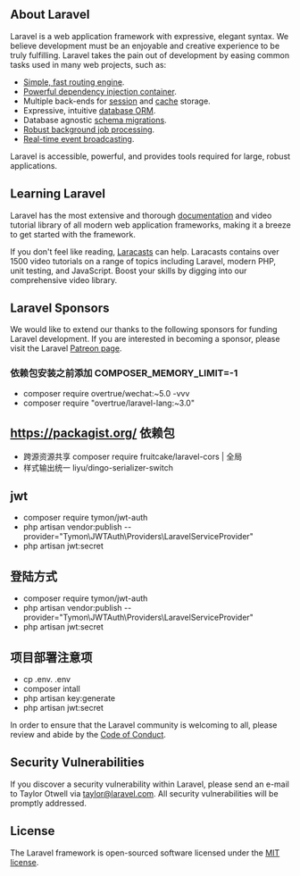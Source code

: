 ## About Laravel

Laravel is a web application framework with expressive, elegant syntax. We believe development must be an enjoyable and creative experience to be truly fulfilling. Laravel takes the pain out of development by easing common tasks used in many web projects, such as:

- [Simple, fast routing engine](https://laravel.com/docs/routing).
- [Powerful dependency injection container](https://laravel.com/docs/container).
- Multiple back-ends for [session](https://laravel.com/docs/session) and [cache](https://laravel.com/docs/cache) storage.
- Expressive, intuitive [database ORM](https://laravel.com/docs/eloquent).
- Database agnostic [schema migrations](https://laravel.com/docs/migrations).
- [Robust background job processing](https://laravel.com/docs/queues).
- [Real-time event broadcasting](https://laravel.com/docs/broadcasting).

Laravel is accessible, powerful, and provides tools required for large, robust applications.

## Learning Laravel

Laravel has the most extensive and thorough [documentation](https://laravel.com/docs) and video tutorial library of all modern web application frameworks, making it a breeze to get started with the framework.

If you don't feel like reading, [Laracasts](https://laracasts.com) can help. Laracasts contains over 1500 video tutorials on a range of topics including Laravel, modern PHP, unit testing, and JavaScript. Boost your skills by digging into our comprehensive video library.

## Laravel Sponsors

We would like to extend our thanks to the following sponsors for funding Laravel development. If you are interested in becoming a sponsor, please visit the Laravel [Patreon page](https://patreon.com/taylorotwell).

### 依赖包安装之前添加 COMPOSER_MEMORY_LIMIT=-1 

- composer require overtrue/wechat:~5.0 -vvv
- composer require "overtrue/laravel-lang:~3.0"

## https://packagist.org/ 依赖包
- 跨源资源共享 composer require fruitcake/laravel-cors  | 全局
- 样式输出统一 liyu/dingo-serializer-switch
## jwt 
- composer require tymon/jwt-auth
- php artisan vendor:publish --provider="Tymon\JWTAuth\Providers\LaravelServiceProvider"
- php artisan jwt:secret




## 登陆方式
- composer require tymon/jwt-auth
- php artisan vendor:publish --provider="Tymon\JWTAuth\Providers\LaravelServiceProvider"
- php artisan jwt:secret

## 项目部署注意项
- cp .env. .env
- composer intall
- php artisan key:generate
- php artisan jwt:secret

In order to ensure that the Laravel community is welcoming to all, please review and abide by the [Code of Conduct](https://laravel.com/docs/contributions#code-of-conduct).

## Security Vulnerabilities

If you discover a security vulnerability within Laravel, please send an e-mail to Taylor Otwell via [taylor@laravel.com](mailto:taylor@laravel.com). All security vulnerabilities will be promptly addressed.

## License

The Laravel framework is open-sourced software licensed under the [MIT license](https://opensource.org/licenses/MIT).
